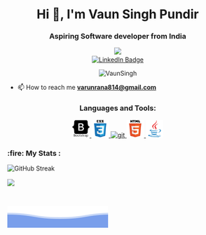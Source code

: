 
<!-- ![Banner](https://res.cloudinary.com/superfolio/image/upload/v1620689979/68747470733a2f2f692e70696e696d672e636f6d2f6f726967696e616c732f63362f33332f63322f63363333633230656465383266306530636564376435373064626533613166332e676966_yjuh2s.gif)
 -->
<h1 align="center">Hi 👋, I'm Vaun Singh Pundir</h1>
<h3 align="center">Aspiring Software developer from India</h3>
<!-- <img align="right" alt="Coding" width="400" src="[https://images.app.goo.gl/Gm16krTMttrjLH237](https://images.app.goo.gl/pbtYhu2SasEtebup6](https://images.app.goo.gl/Pg9C4hpLBBYUmezi6)" />
 -->
 <div id="header" align="center">
  <img src="https://media.giphy.com/media/M9gbBd9nbDrOTu1Mqx/giphy.gif" width="100"/>
</div>

  <div id="badges" align="center">
  <a href="https://www.linkedin.com/in/vaun-singh-pundir-78aa03194/">
    <img src="https://img.shields.io/badge/LinkedIn-blue?style=for-the-badge&logo=linkedin&logoColor=white" alt="LinkedIn Badge"/>
  </a>
 </div>

<p align="center"> <img src="https://komarev.com/ghpvc/?username=VaunSinghPundir&label=Profile%20views&color=0e75b6&style=flat" alt="VaunSingh" /> </p>

<!-- - 🔭 I’m currently working on [Calculator](https://github.com/Shraddha08-cmyk/calculator)

- 🌱 I’m currently learning **React**

- 👨‍💻 All of my projects are available at [https://github.com/Shraddha08-cmyk/PORTFOLIO-Me](https://github.com/Shraddha08-cmyk/PORTFOLIO-Me) -->

- 📫 How to reach me **varunrana814@gmail.com**

<!-- <h3 align="center">Connect with me:</h3>
<p align="center">
<a href="https://linkedin.com/in/shraddha tiwari" target="blank"><img align="center" src="https://raw.githubusercontent.com/rahuldkjain/github-profile-readme-generator/master/src/images/icons/Social/linked-in-alt.svg" alt="shraddha tiwari" height="30" width="40" /></a>
<a href="https://hashnode.com/@shraddha815" target="blank"><img align="center" src="https://raw.githubusercontent.com/rahuldkjain/github-profile-readme-generator/master/src/images/icons/Social/hashnode.svg" alt="@shraddha815" height="30" width="40" /></a>
</p> -->

<h3 align="center">Languages and Tools:</h3>
<p align="center"> <a href="https://getbootstrap.com" target="_blank" rel="noreferrer"> <img src="https://raw.githubusercontent.com/devicons/devicon/master/icons/bootstrap/bootstrap-plain-wordmark.svg" alt="bootstrap" width="40" height="40"/> </a> <a href="https://www.w3schools.com/css/" target="_blank" rel="noreferrer"> <img src="https://raw.githubusercontent.com/devicons/devicon/master/icons/css3/css3-original-wordmark.svg" alt="css3" width="40" height="40"/> </a> <a href="https://git-scm.com/" target="_blank" rel="noreferrer"> <img src="https://www.vectorlogo.zone/logos/git-scm/git-scm-icon.svg" alt="git" width="40" height="40"/> </a> 
  <a href="https://www.w3.org/html/" target="_blank" rel="noreferrer"> <img src="https://raw.githubusercontent.com/devicons/devicon/master/icons/html5/html5-original-wordmark.svg" alt="html5" width="40" height="40"/> </a> 
  <a href="https://www.java.com" target="_blank" rel="noreferrer"> <img src="https://raw.githubusercontent.com/devicons/devicon/master/icons/java/java-original.svg" alt="java" width="40" height="40"/> </a> 
<!--   <a href="https://reactjs.org/" target="_blank" rel="noreferrer"> <img src="https://raw.githubusercontent.com/devicons/devicon/master/icons/react/react-original-wordmark.svg" alt="react" width="40" height="40"/> </a> </p> -->

<h3>:fire: My Stats :</h3>


<!--  ![Top Langs](https://github-readme-stats.vercel.app/api/top-langs/?username=VaunSinghPundir&layout=compact&theme=vision-friendly-dark) -->
 

![GitHub Streak](http://github-readme-streak-stats.herokuapp.com?user=VaunSinghPundir&theme=dark&hide_border=true&currStreakLabel=DDDDDD)

<p>
<a href="https://github.com/VaunSinghPundir"><span>
<img align="center" src="https://github-profile-summary-cards.vercel.app/api/cards/profile-details?username=VaunSinghPundir&theme=dracula" />
</span></a> </p>

<p ><img src="https://github-profile-trophy.vercel.app/?username=VaunSinghPundir&theme=vue" alt=""/> </p>
  
![](https://github.com/amandewatnitrr/amandewatnitrr/blob/main/imgs/bottom_header.svg)
